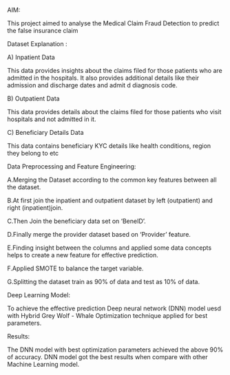 AIM:

This project aimed to analyse the Medical Claim Fraud Detection to predict the false insurance claim


Dataset Explanation :

A) Inpatient Data

This data provides insights about the claims filed for those patients who are admitted in the hospitals. It also provides additional details like their admission and discharge dates and admit d diagnosis code.

B) Outpatient Data

This data provides details about the claims filed for those patients who visit hospitals and not admitted in it.

C) Beneficiary Details Data

This data contains beneficiary KYC details like health conditions, region they belong to etc


Data Preprocessing and Feature Engineering:

A.Merging the Dataset according to the common key features between all the dataset.

B.At first join the inpatient and outpatient dataset by left (outpatient) and right (inpatient)join.

C.Then Join the beneficiary data set on ‘BeneID’.

D.Finally merge the provider dataset based on ‘Provider’ feature. 

E.Finding insight between the columns and applied some data concepts helps to create a new feature for effective prediction.

F.Applied SMOTE to balance the target variable.

G.Splitting the dataset train as 90% of data and test as 10% of data.


Deep Learning Model:

To achieve the effective prediction Deep neural network (DNN) model uesd with Hybrid Grey Wolf - Whale Optimization technique applied for best parameters.


Results:

The DNN model with best optimization parameters achieved the above 90% of accuracy. DNN model got the best results when compare with other Machine Learning model.
